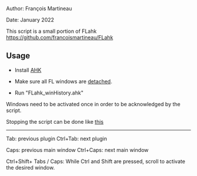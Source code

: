 Author: François Martineau

Date: January 2022

This script is a small portion of FLahk https://github.com/francoismartineau/FLahk

## Usage
* Install [AHK](https://www.autohotkey.com/)

* Make sure all FL windows are [detached](https://i.imgur.com/i2Yd9KP.png).

* Run "FLahk_winHistory.ahk"

Windows need to be activated once in order to be acknowledged by the script.

Stopping the script can be done like [this](https://i.imgur.com/tMdeV8Q.jpg)

---------------------------------
Tab: previous plugin
Ctrl+Tab:  next plugin

Caps:   previous main window
Ctrl+Caps:   next main window


Ctrl+Shift+ Tabs / Caps: While Ctrl and Shift are pressed, scroll to activate the desired window.

